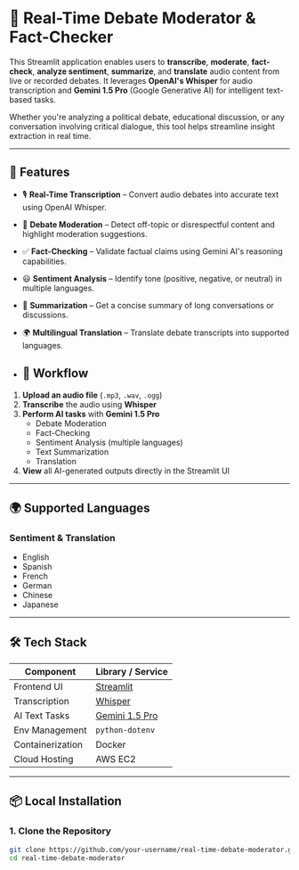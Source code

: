 # 🎤 Real-Time Debate Moderator & Fact-Checker

This Streamlit application enables users to **transcribe**, **moderate**, **fact-check**, **analyze sentiment**, **summarize**, and **translate** audio content from live or recorded debates. It leverages **OpenAI's Whisper** for audio transcription and **Gemini 1.5 Pro** (Google Generative AI) for intelligent text-based tasks.

Whether you're analyzing a political debate, educational discussion, or any conversation involving critical dialogue, this tool helps streamline insight extraction in real time.

---

## 🚀 Features

- 🎙️ **Real-Time Transcription** – Convert audio debates into accurate text using OpenAI Whisper.
- 📌 **Debate Moderation** – Detect off-topic or disrespectful content and highlight moderation suggestions.
- ✅ **Fact-Checking** – Validate factual claims using Gemini AI's reasoning capabilities.
- 😃 **Sentiment Analysis** – Identify tone (positive, negative, or neutral) in multiple languages.
- 📝 **Summarization** – Get a concise summary of long conversations or discussions.
- 🌍 **Multilingual Translation** – Translate debate transcripts into supported languages.

- ## 🧩 Workflow

1. **Upload an audio file** (`.mp3`, `.wav`, `.ogg`)
2. **Transcribe** the audio using **Whisper**
3. **Perform AI tasks** with **Gemini 1.5 Pro**  
   - Debate Moderation  
   - Fact-Checking  
   - Sentiment Analysis (multiple languages)  
   - Text Summarization  
   - Translation
4. **View** all AI-generated outputs directly in the Streamlit UI

---

## 🌍 Supported Languages

### Sentiment & Translation

- English  
- Spanish  
- French  
- German  
- Chinese  
- Japanese


---

## 🛠️ Tech Stack

| Component         | Library / Service             |
|------------------|-------------------------------|
| Frontend UI      | [Streamlit](https://streamlit.io) |
| Transcription    | [Whisper](https://github.com/openai/whisper) |
| AI Text Tasks    | [Gemini 1.5 Pro](https://ai.google.dev/) |
| Env Management   | `python-dotenv`               |
| Containerization | Docker                         |
| Cloud Hosting    | AWS EC2                        |

---

## 📦 Local Installation

### 1. Clone the Repository
```bash
git clone https://github.com/your-username/real-time-debate-moderator.git
cd real-time-debate-moderator
